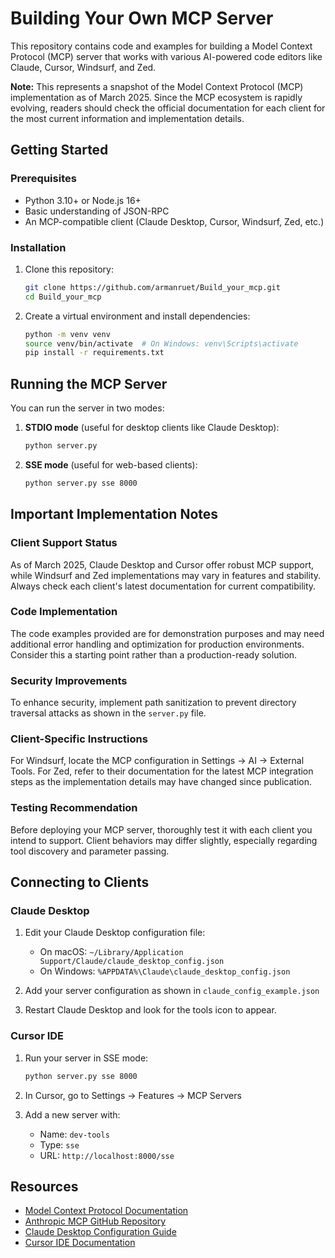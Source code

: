 # Building Your Own MCP Server

This repository contains code and examples for building a Model Context Protocol (MCP) server that works with various AI-powered code editors like Claude, Cursor, Windsurf, and Zed.

**Note:** This represents a snapshot of the Model Context Protocol (MCP) implementation as of March 2025. Since the MCP ecosystem is rapidly evolving, readers should check the official documentation for each client for the most current information and implementation details.

## Getting Started

### Prerequisites

- Python 3.10+ or Node.js 16+
- Basic understanding of JSON-RPC
- An MCP-compatible client (Claude Desktop, Cursor, Windsurf, Zed, etc.)

### Installation

1. Clone this repository:
   ```bash
   git clone https://github.com/armanruet/Build_your_mcp.git
   cd Build_your_mcp
   ```

2. Create a virtual environment and install dependencies:
   ```bash
   python -m venv venv
   source venv/bin/activate  # On Windows: venv\Scripts\activate
   pip install -r requirements.txt
   ```

## Running the MCP Server

You can run the server in two modes:

1. **STDIO mode** (useful for desktop clients like Claude Desktop):
   ```bash
   python server.py
   ```

2. **SSE mode** (useful for web-based clients):
   ```bash
   python server.py sse 8000
   ```

## Important Implementation Notes

### Client Support Status
As of March 2025, Claude Desktop and Cursor offer robust MCP support, while Windsurf and Zed implementations may vary in features and stability. Always check each client's latest documentation for current compatibility.

### Code Implementation
The code examples provided are for demonstration purposes and may need additional error handling and optimization for production environments. Consider this a starting point rather than a production-ready solution.

### Security Improvements
To enhance security, implement path sanitization to prevent directory traversal attacks as shown in the `server.py` file.

### Client-Specific Instructions
For Windsurf, locate the MCP configuration in Settings → AI → External Tools. For Zed, refer to their documentation for the latest MCP integration steps as the implementation details may have changed since publication.

### Testing Recommendation
Before deploying your MCP server, thoroughly test it with each client you intend to support. Client behaviors may differ slightly, especially regarding tool discovery and parameter passing.

## Connecting to Clients

### Claude Desktop

1. Edit your Claude Desktop configuration file:
   - On macOS: `~/Library/Application Support/Claude/claude_desktop_config.json`
   - On Windows: `%APPDATA%\Claude\claude_desktop_config.json`

2. Add your server configuration as shown in `claude_config_example.json`

3. Restart Claude Desktop and look for the tools icon to appear.

### Cursor IDE

1. Run your server in SSE mode:
   ```bash
   python server.py sse 8000
   ```

2. In Cursor, go to Settings → Features → MCP Servers
3. Add a new server with:
   - Name: `dev-tools`
   - Type: `sse`
   - URL: `http://localhost:8000/sse`

## Resources

- [Model Context Protocol Documentation](https://modelcontextprotocol.io/)
- [Anthropic MCP GitHub Repository](https://github.com/modelcontextprotocol)
- [Claude Desktop Configuration Guide](https://docs.anthropic.com/claude/docs/claude-desktop-mcp-setup)
- [Cursor IDE Documentation](https://cursor.sh/docs/mcp-integration)

